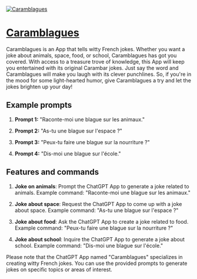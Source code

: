 [![Caramblagues](https://files.oaiusercontent.com/file-bsDSE3qKIlCLR7EXGg7KsFYR?se=2123-10-19T14%3A05%3A35Z&sp=r&sv=2021-08-06&sr=b&rscc=max-age%3D31536000%2C%20immutable&rscd=attachment%3B%20filename%3D4ba2545c-e30a-4dae-8526-04ed6de9b037.png&sig=zfiI0eYelZSrU6xa6jug8Huq2D6Uw75pe0l6Q9wuLpk%3D)](https://chat.openai.com/g/g-rdFi33kBT-caramblagues)

# [Caramblagues](https://chat.openai.com/g/g-rdFi33kBT-caramblagues)

Caramblagues is an App that tells witty French jokes. Whether you want a joke about animals, space, food, or school, Caramblagues has got you covered. With access to a treasure trove of knowledge, this App will keep you entertained with its original Carambar jokes. Just say the word and Caramblagues will make you laugh with its clever punchlines. So, if you're in the mood for some light-hearted humor, give Caramblagues a try and let the jokes brighten up your day!

## Example prompts

1. **Prompt 1:** "Raconte-moi une blague sur les animaux."

2. **Prompt 2:** "As-tu une blague sur l'espace ?"

3. **Prompt 3:** "Peux-tu faire une blague sur la nourriture ?"

4. **Prompt 4:** "Dis-moi une blague sur l'école."

## Features and commands

1. **Joke on animals**: Prompt the ChatGPT App to generate a joke related to animals.
Example command: "Raconte-moi une blague sur les animaux."

2. **Joke about space**: Request the ChatGPT App to come up with a joke about space.
Example command: "As-tu une blague sur l'espace ?"

3. **Joke about food**: Ask the ChatGPT App to create a joke related to food.
Example command: "Peux-tu faire une blague sur la nourriture ?"

4. **Joke about school**: Inquire the ChatGPT App to generate a joke about school.
Example command: "Dis-moi une blague sur l'école."

Please note that the ChatGPT App named "Caramblagues" specializes in creating witty French jokes. You can use the provided prompts to generate jokes on specific topics or areas of interest.